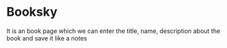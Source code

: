 # Booksky
It is an book page which we can enter the title, name, description about the book and save it like a notes
